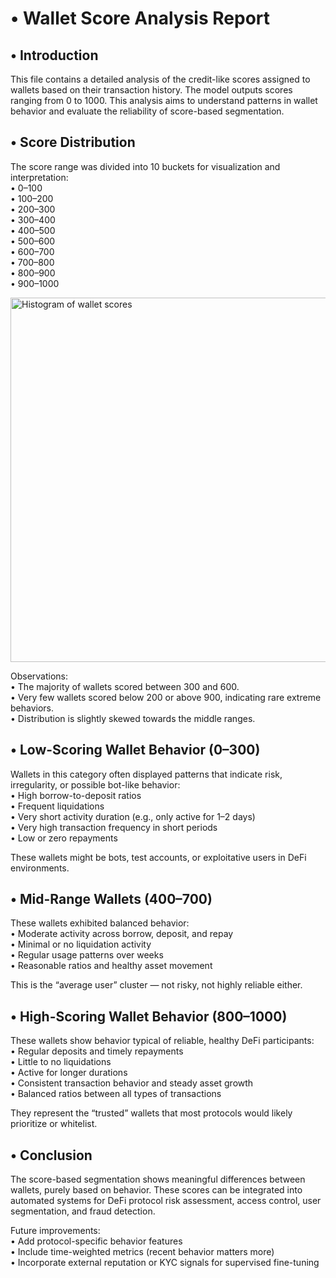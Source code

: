 # • Wallet Score Analysis Report

## • Introduction  
This file contains a detailed analysis of the credit-like scores assigned to wallets based on their transaction history. The model outputs scores ranging from 0 to 1000. This analysis aims to understand patterns in wallet behavior and evaluate the reliability of score-based segmentation.

## • Score Distribution  
The score range was divided into 10 buckets for visualization and interpretation:  
• 0–100  
• 100–200  
• 200–300  
• 300–400  
• 400–500  
• 500–600  
• 600–700  
• 700–800  
• 800–900  
• 900–1000  

<img width="984" height="583" alt="Histogram of wallet scores" src="https://github.com/user-attachments/assets/2ea53ca0-d129-44b9-85f7-1e8371612330" />


Observations:  
• The majority of wallets scored between 300 and 600.  
• Very few wallets scored below 200 or above 900, indicating rare extreme behaviors.  
• Distribution is slightly skewed towards the middle ranges.

## • Low-Scoring Wallet Behavior (0–300)  
Wallets in this category often displayed patterns that indicate risk, irregularity, or possible bot-like behavior:  
• High borrow-to-deposit ratios  
• Frequent liquidations  
• Very short activity duration (e.g., only active for 1–2 days)  
• Very high transaction frequency in short periods  
• Low or zero repayments

These wallets might be bots, test accounts, or exploitative users in DeFi environments.

## • Mid-Range Wallets (400–700)  
These wallets exhibited balanced behavior:  
• Moderate activity across borrow, deposit, and repay  
• Minimal or no liquidation activity  
• Regular usage patterns over weeks  
• Reasonable ratios and healthy asset movement

This is the “average user” cluster — not risky, not highly reliable either.

## • High-Scoring Wallet Behavior (800–1000)  
These wallets show behavior typical of reliable, healthy DeFi participants:  
• Regular deposits and timely repayments  
• Little to no liquidations  
• Active for longer durations  
• Consistent transaction behavior and steady asset growth  
• Balanced ratios between all types of transactions

They represent the “trusted” wallets that most protocols would likely prioritize or whitelist.

## • Conclusion  
The score-based segmentation shows meaningful differences between wallets, purely based on behavior. These scores can be integrated into automated systems for DeFi protocol risk assessment, access control, user segmentation, and fraud detection.

Future improvements:  
• Add protocol-specific behavior features  
• Include time-weighted metrics (recent behavior matters more)  
• Incorporate external reputation or KYC signals for supervised fine-tuning

